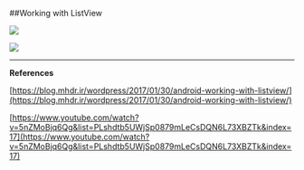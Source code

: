 ##Working with ListView

![ ](https://raw.githubusercontent.com/mhdr/AndroidSamples/master/012/images/Android%20Emulator%20-%20Nexus_5_API_25%3A5554_001.png  "01")

![ ](https://raw.githubusercontent.com/mhdr/AndroidSamples/master/012/images/Android%20Emulator%20-%20Nexus_5_API_25%3A5554_002.png  "02")

***

**References**

[https://blog.mhdr.ir/wordpress/2017/01/30/android-working-with-listview/](https://blog.mhdr.ir/wordpress/2017/01/30/android-working-with-listview/) 

[https://www.youtube.com/watch?v=5nZMoBjq6Qg&list=PLshdtb5UWjSp0879mLeCsDQN6L73XBZTk&index=17](https://www.youtube.com/watch?v=5nZMoBjq6Qg&list=PLshdtb5UWjSp0879mLeCsDQN6L73XBZTk&index=17) 